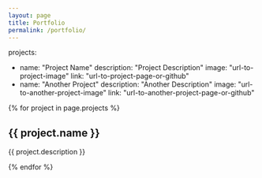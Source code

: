 ```yaml
---
layout: page
title: Portfolio
permalink: /portfolio/
---
```

projects:
  - name: "Project Name"
    description: "Project Description"
    image: "url-to-project-image"
    link: "url-to-project-page-or-github"
  - name: "Another Project"
    description: "Another Description"
    image: "url-to-another-project-image"
    link: "url-to-another-project-page-or-github"

{% for project in page.projects %}
  <div class="project">
    <h2>{{ project.name }}</h2>
    <p>{{ project.description }}</p>
    <!-- Add more project details here -->
  </div>
{% endfor %}
